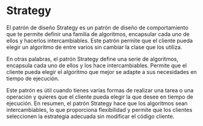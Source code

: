 # Strategy

El patrón de diseño Strategy es un patrón de diseño de comportamiento que te permite definir una familia de algoritmos, encapsular cada uno de ellos y hacerlos intercambiables. Este patrón permite que el cliente pueda elegir un algoritmo de entre varios sin cambiar la clase que los utiliza.

En otras palabras, el patrón Strategy define una serie de algoritmos, encapsula cada uno de ellos y los hace intercambiables. Permite que el cliente pueda elegir el algoritmo que mejor se adapte a sus necesidades en tiempo de ejecución.

Este patrón es útil cuando tienes varias formas de realizar una tarea o una operación y quieres que el cliente pueda elegir la que desee en tiempo de ejecución. En resumen, el patrón Strategy hace que los algoritmos sean intercambiables, lo que proporciona flexibilidad y permite que los clientes seleccionen la estrategia adecuada sin modificar el código cliente.
